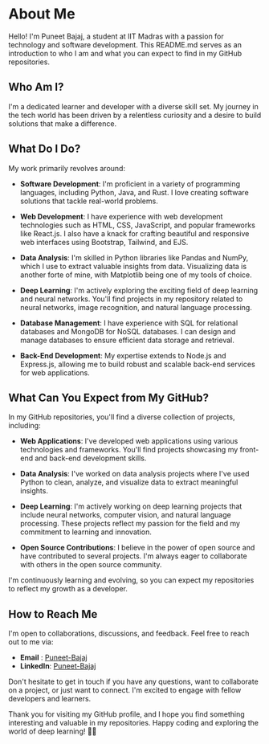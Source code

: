 # About Me

Hello! I'm Puneet Bajaj, a student at IIT Madras with a passion for technology and software development. This README.md serves as an introduction to who I am and what you can expect to find in my GitHub repositories.

## Who Am I?

I'm a dedicated learner and developer with a diverse skill set. My journey in the tech world has been driven by a relentless curiosity and a desire to build solutions that make a difference.

## What Do I Do?

My work primarily revolves around:

- **Software Development**: I'm proficient in a variety of programming languages, including Python, Java, and Rust. I love creating software solutions that tackle real-world problems.

- **Web Development**: I have experience with web development technologies such as HTML, CSS, JavaScript, and popular frameworks like React.js. I also have a knack for crafting beautiful and responsive web interfaces using Bootstrap, Tailwind, and EJS.

- **Data Analysis**: I'm skilled in Python libraries like Pandas and NumPy, which I use to extract valuable insights from data. Visualizing data is another forte of mine, with Matplotlib being one of my tools of choice.

- **Deep Learning**: I'm actively exploring the exciting field of deep learning and neural networks. You'll find projects in my repository related to neural networks, image recognition, and natural language processing.

- **Database Management**: I have experience with SQL for relational databases and MongoDB for NoSQL databases. I can design and manage databases to ensure efficient data storage and retrieval.

- **Back-End Development**: My expertise extends to Node.js and Express.js, allowing me to build robust and scalable back-end services for web applications.

## What Can You Expect from My GitHub?

In my GitHub repositories, you'll find a diverse collection of projects, including:

- **Web Applications**: I've developed web applications using various technologies and frameworks. You'll find projects showcasing my front-end and back-end development skills.

- **Data Analysis**: I've worked on data analysis projects where I've used Python to clean, analyze, and visualize data to extract meaningful insights.

- **Deep Learning**: I'm actively working on deep learning projects that include neural networks, computer vision, and natural language processing. These projects reflect my passion for the field and my commitment to learning and innovation.

- **Open Source Contributions**: I believe in the power of open source and have contributed to several projects. I'm always eager to collaborate with others in the open source community.

I'm continuously learning and evolving, so you can expect my repositories to reflect my growth as a developer.

## How to Reach Me

I'm open to collaborations, discussions, and feedback. Feel free to reach out to me via:

- **Email** :  [Puneet-Bajaj](bajajpuneet223@gmail.com)
- **LinkedIn**: [Puneet-Bajaj]( https://linkedin.com//puneet-bajaj-iitm)

Don't hesitate to get in touch if you have any questions, want to collaborate on a project, or just want to connect. I'm excited to engage with fellow developers and learners.

Thank you for visiting my GitHub profile, and I hope you find something interesting and valuable in my repositories. Happy coding and exploring the world of deep learning! 🚀🧠
